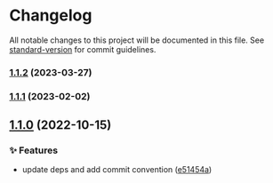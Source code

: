 # Changelog

All notable changes to this project will be documented in this file. See [standard-version](https://github.com/conventional-changelog/standard-version) for commit guidelines.

### [1.1.2](https://gitlab.com/starton/librairies/starton-ui-nextjs/-/compare/1.1.1...1.1.2) (2023-03-27)

### [1.1.1](https://gitlab.com/starton/librairies/starton-ui-nextjs/-/compare/1.1.0...1.1.1) (2023-02-02)

## [1.1.0](https://gitlab.com/starton/librairies/starton-ui-nextjs/-/compare/1.0.10...1.1.0) (2022-10-15)


### ✨ Features

* update deps and add commit convention ([e51454a](https://gitlab.com/starton/librairies/starton-ui-nextjs/-/commit/e51454a80c518414970388976891c2f822d15306))
